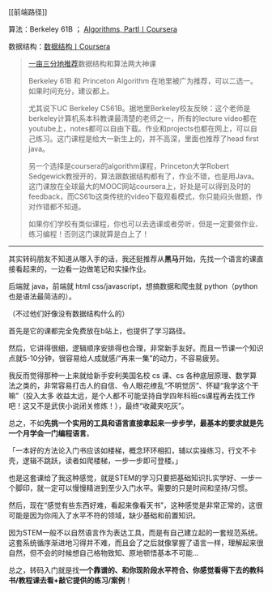 [[前端路径]]

算法：Berkeley 61B ； [Algorithms, Partl丨Coursera](https://www.coursera.org/learn/algorithms-part1)

数据结构：[数据结构丨Coursera](https://www.coursera.org/learn/data-structures)

>[一亩三分地推荐](https://www.1point3acres.com/bbs/portal/5)数据结构和算法两大神课
>
>Berkeley 61B 和 Princeton Algorithm 在地里被广为推荐，可以二选一。如果时间充分，建议都上。
> 
>尤其说下UC Berkeley CS61B。据地里Berkeley校友反映：这个老师是berkeley计算机系本科教课最清楚的老师之一，所有的lecture video都在youtube上，notes都可以自由下载。作业和projects也都在网上，可以自己练习。这门课程是给大一新生上的，并不高深，里面也推荐了head first java。
> 
>另一个选择是coursera的algorithm课程，Princeton大学Robert Sedgewick教授开的，算法跟数据结构都有了，作业不错，也是用Java。这门课放在全球最大的MOOC网站coursera上，好处是可以得到及时的feedback，而CS61b这类传统的video下载观看模式，你只能闷头做题，作对作错都不知道。
> 
>如果你们学校有类似课程，你也可以去选课或者旁听，但是一定要做作业、练习编程！否则这门课就算是白上了！


---

其实转码朋友不知道从哪入手的话，我还挺推荐从**黑马**开始，先找一个语言的课直接看起来的，一边看一边做笔记和实操作业。

后端就 java，前端就 html css/javascript，想搞数据和爬虫就 python（python 也是语法最简洁的）。  

（不过他们好像没有数据结构什么的）

首先是它的课都完全免费放在b站上，也提供了学习路径。

然后，它讲得很细，逻辑顺序安排得也合理，非常新手友好。而且一节课一个知识点就5-10分钟，很容易给人成就感/“再来一集”的动力，不容易疲劳。

我反而觉得那种一上来就给新手安利美国名校 cs 课、cs 各种底层原理、数学算法之类的，非常容易打击人的自信、令人眼花缭乱“不明觉厉”、怀疑“我学这个干嘛”（投入太多 收益太远，是个人都不可能坚持自学四年科班cs课程再去找工作吧！这又不是武侠小说闭关修炼！），最终“收藏夹吃灰”。

总之，不如**先挑一个实用的工具和语言直接拿起来一步步学，最基本的要求就是先一个月学会一门编程语言**。

「一本好的方法论入门书应该如楼梯，概念环环相扣，辅以实操练习，行文不卡壳，逻辑不跳跃，读者如爬楼梯，一步一步即可登楼。」

也是这套课给了我这种感觉，就是STEM的学习只要把基础知识扎实学好、一步一个脚印，就一定可以慢慢精进到至少入门水平。需要的只是时间和坚持/习惯。

然后，现在“感觉有些东西好难，看起来像看天书”，这种感觉是非常正常的，这很可能是因为你闯入了水平不符的领域，缺少基础和前置知识。  

因为STEM一般不以自然语言作为表达工具，而是有自己建立起的一套规范系统。这套系统循序渐进地习得并不难，而且会了之后就像掌握了语言一样，理解起来很自然，但不会的时候想自己格物致知、原地顿悟基本不可能...

总之，转码入门就是找**一个靠谱的、和你现阶段水平符合、你感觉看得下去的教科书/教程课去看+敲它提供的练习/案例**！
